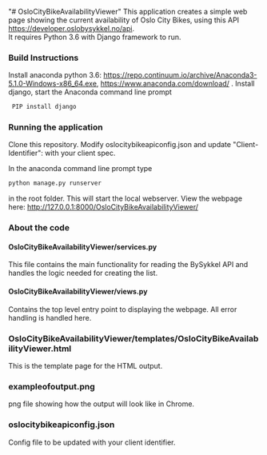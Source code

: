 "# OsloCityBikeAvailabilityViewer" 
This application creates a simple web page showing the current availability of Oslo City Bikes, using this API https://developer.oslobysykkel.no/api.  
It requires Python 3.6 with Django framework to run.
### Build Instructions ###

Install anaconda python 3.6: https://repo.continuum.io/archive/Anaconda3-5.1.0-Windows-x86_64.exe, https://www.anaconda.com/download/ .
Install django, start the Anaconda command line prompt
```cmd
 PIP install django
```


### Running the application
Clone this repository.
Modify oslocitybikeapiconfig.json and update "Client-Identifier":  with  your client spec.

In the anaconda command line prompt type 
```cmd
python manage.py runserver 
```
in the root folder. This will start the local webserver.
View the webpage here: http://127.0.0.1:8000/OsloCityBikeAvailabilityViewer/

### About the code
#### OsloCityBikeAvailabilityViewer/services.py
This file contains the main functionality for reading the BySykkel API and handles the logic needed for creating the list.

#### OsloCityBikeAvailabilityViewer/views.py
Contains the top level entry point to displaying the webpage. All error handling is handled here.

### OsloCityBikeAvailabilityViewer/templates/OsloCityBikeAvailabilityViewer.html
This is the template page for the HTML output.

### exampleofoutput.png
png file showing how the output will look like in Chrome.

### oslocitybikeapiconfig.json
Config file to be updated with your client identifier.


